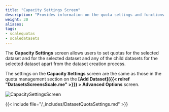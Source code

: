 ```yaml
---
title: "Capacity Settings Screen"
description: "Provides information on the quota settings and functions found on the Capacity Settings screen."
weight: 30
aliases:
tags:
- scalequotas
- scaledatasets
---
```


The **Capacity Settings** screen allows users to set quotas for the selected dataset and for the selected dataset and any of the child datasets for the selected dataset apart from the dataset creation process.

The settings on the **Capacity Settings** screen are the same as those in the quota management section on the **[Add Dataset]({{< relref "DatasetsScreensScale.me" >}}) > Advanced Options** screen.

![CapacitySettingsScreen](/images/SCALE/Datasets/CapacitySettingsScreen.png "Capacity Settings Screen")

{{< include file="/_includes/DatasetQuotaSettings.md" >}}
